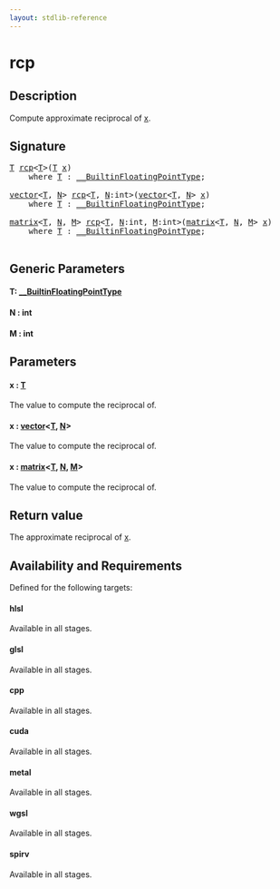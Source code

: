 ```yaml
---
layout: stdlib-reference
---
```


# rcp

## Description

Compute approximate reciprocal of <span class='code'><a href="rcp.md#decl-x" class="code_param">x</a></span>.



## Signature 

<pre>
<a href="rcp.md#typeparam-T" class="code_type">T</a> <a href="rcp.md">rcp</a>&lt;<a href="rcp.md#typeparam-T" class="code_type">T</a>&gt;(<a href="rcp.md#typeparam-T" class="code_type">T</a> <a href="rcp.md#decl-x" class="code_param">x</a>)
    <span class='code_keyword'>where</span> <a href="rcp.md#typeparam-T" class="code_type">T</a> : <a href="../interfaces/0_builtinfloatingpointtype-029hm/index.md" class="code_type">__BuiltinFloatingPointType</a>;

<a href="../types/vector/index.md" class="code_type">vector</a>&lt;<a href="rcp.md#typeparam-T" class="code_type">T</a>, <a href="rcp.md#decl-N" class="code_var">N</a>&gt; <a href="rcp.md">rcp</a>&lt;<a href="rcp.md#typeparam-T" class="code_type">T</a>, <a href="rcp.md#decl-N" class="code_var">N</a>:<span class="code_keyword">int</span>&gt;(<a href="../types/vector/index.md" class="code_type">vector</a>&lt;<a href="rcp.md#typeparam-T" class="code_type">T</a>, <a href="rcp.md#decl-N" class="code_var">N</a>&gt; <a href="rcp.md#decl-x" class="code_param">x</a>)
    <span class='code_keyword'>where</span> <a href="rcp.md#typeparam-T" class="code_type">T</a> : <a href="../interfaces/0_builtinfloatingpointtype-029hm/index.md" class="code_type">__BuiltinFloatingPointType</a>;

<a href="../types/matrix/index.md" class="code_type">matrix</a>&lt;<a href="rcp.md#typeparam-T" class="code_type">T</a>, <a href="rcp.md#decl-N" class="code_var">N</a>, <a href="rcp.md#decl-M" class="code_var">M</a>&gt; <a href="rcp.md">rcp</a>&lt;<a href="rcp.md#typeparam-T" class="code_type">T</a>, <a href="rcp.md#decl-N" class="code_var">N</a>:<span class="code_keyword">int</span>, <a href="rcp.md#decl-M" class="code_var">M</a>:<span class="code_keyword">int</span>&gt;(<a href="../types/matrix/index.md" class="code_type">matrix</a>&lt;<a href="rcp.md#typeparam-T" class="code_type">T</a>, <a href="rcp.md#decl-N" class="code_var">N</a>, <a href="rcp.md#decl-M" class="code_var">M</a>&gt; <a href="rcp.md#decl-x" class="code_param">x</a>)
    <span class='code_keyword'>where</span> <a href="rcp.md#typeparam-T" class="code_type">T</a> : <a href="../interfaces/0_builtinfloatingpointtype-029hm/index.md" class="code_type">__BuiltinFloatingPointType</a>;

</pre>

## Generic Parameters

####  <a id="typeparam-T"></a>T: [\_\_BuiltinFloatingPointType](../interfaces/0_builtinfloatingpointtype-029hm/index.md)
####  <a id="decl-N"></a>N  : int
####  <a id="decl-M"></a>M  : int

## Parameters

####  <a id="decl-x"></a>x  : [T](rcp.md#typeparam-T)
The value to compute the reciprocal of.

####  <a id="decl-x"></a>x  : [vector](../types/vector/index.md)\<[T](../types/vector/index.md#typeparam-T), [N](../types/vector/index.md#decl-N)\>
The value to compute the reciprocal of.

####  <a id="decl-x"></a>x  : [matrix](../types/matrix/index.md)\<[T](../types/matrix/t-0.md), [N](../types/matrix/index.md#decl-N), [M](../types/matrix/index.md#decl-M)\>
The value to compute the reciprocal of.


## Return value
The approximate reciprocal of <span class='code'><a href="rcp.md#decl-x" class="code_param">x</a></span>.


## Availability and Requirements

Defined for the following targets:

#### hlsl
Available in all stages.

#### glsl
Available in all stages.

#### cpp
Available in all stages.

#### cuda
Available in all stages.

#### metal
Available in all stages.

#### wgsl
Available in all stages.

#### spirv
Available in all stages.




<script>
// Fix .md links to .html when on ReadTheDocs
if (window.location.hostname.includes('readthedocs') || 
    window.location.hostname.includes('rtfd.io')) {
  document.addEventListener('DOMContentLoaded', function() {
    const links = document.querySelectorAll('a');
    links.forEach(link => {
      const href = link.getAttribute('href');
      if (href && href.includes('.md')) {
        // This regex will handle .md links with or without fragment identifiers or query parameters
        link.href = link.href.replace(/(.+)\.md(#[^?]*)?(\?.*)?$/, '$1.html$2$3');
      }
    });
  });
}
</script>
